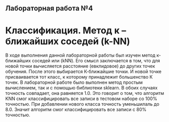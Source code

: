 ## Лабораторная работа №4
# Классификация. Метод к – ближайших соседей (k-NN)
В ходе выполнения данной лабораторной работы был изучен метод к-ближайших соседей или (kNN). Его смысл заключается в том, что для новой точки вычисляется расстояние (евклидовое) до других точек обучения. После этого выбирается К-ближайшие точки. И новой точке присваивается тот класс, к которому принадлежит большенство К точек.
В лабораторной работе было выполнен метод простым вычислением, так и с помощью библиотеки sklearn. В обоих случаях точность совпадает, она равняется 1.0. Это говорит о том, что алгоритм KNN смог классифицировать все записи в тестовом наборе со 100% точностью.
При добавлении нового класса точность уменьшилаль до 8.0. Значит алгоритм смог классифицировать все записи с 80% точностью.
